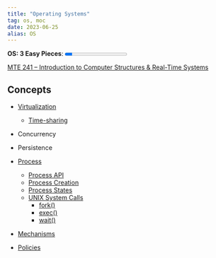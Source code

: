 ```yaml
---
title: "Operating Systems"
tag: os, moc
date: 2023-06-25
alias: OS
---
```


**OS: 3 Easy Pieces**:     <progress max=643 value=75> </progress> 

[MTE 241 – Introduction to Computer Structures & Real-Time Systems](MTE%20241%20%E2%80%93%20Introduction%20to%20Computer%20Structures%20&%20Real-Time%20Systems)

## Concepts
- [Virtualization](Virtualization.md)
	- [Time-sharing](Time-sharing.md)
- Concurrency
- Persistence

- [Process](Process.md)
	- [Process API](Process%20API.md)
	- [Process Creation](Process%20Creation.md)
	- [Process States](Process%20States.md)
	- [UNIX System Calls](UNIX%20System%20Calls.md)
		- [fork()](fork().md)
		- [exec()](exec().md)
		- [wait()](wait().md)
- [Mechanisms](Mechanisms.md)
- [Policies](Policies.md)
